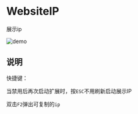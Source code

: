 WebsiteIP
=========

展示ip

![demo](http://git.oschina.net/surprise/Chrome.Website.Ip/raw/master/images/demo.png)

## 说明

 快捷键：
 
 当禁用后再次启动扩展时，按`ESC`不用刷新启动展示IP
 
 双击`F2`弹出可复制的`ip`
 
  